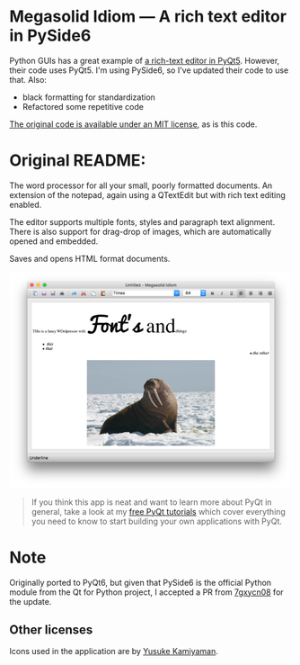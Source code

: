 # Megasolid Idiom — A rich text editor in PySide6

Python GUIs has a great example of [a rich-text editor in
PyQt5](https://www.pythonguis.com/examples/python-rich-text-editor/).
However, their code uses PyQt5. I'm using PySide6, so I've updated their code to
use that. Also:

* black formatting for standardization
* Refactored some repetitive code

[The original code is available under an MIT
license](https://martinfitzpatrick.com/legal), as is this code.

# Original README:

The word processor for all your small, poorly formatted documents.  An
extension of the notepad, again using a QTextEdit but with rich text editing
enabled. 
 
The editor supports multiple fonts, styles and paragraph text alignment.
There is also support for drag-drop of images, which are automatically opened
and embedded.

Saves and opens HTML format documents.
 
![Wordprocessor](screenshot-wordprocessor.jpg)

> If you think this app is neat and want to learn more about
PyQt in general, take a look at my [free PyQt tutorials](https://www.learnpyqt.com)
which cover everything you need to know to start building your own applications with PyQt.

# Note

Originally ported to PyQt6, but given that PySide6 is the official Python
module from the Qt for Python project, I accepted a PR from
[7gxycn08](https://github.com/7gxycn08) for the update.


## Other licenses

Icons used in the application are by [Yusuke Kamiyaman](http://p.yusukekamiyamane.com/).
